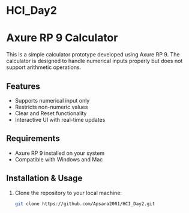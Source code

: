 # HCI_Day2
# Axure RP 9 Calculator

This is a simple calculator prototype developed using Axure RP 9. The calculator is designed to handle numerical inputs properly but does not support arithmetic operations.

## Features
- Supports numerical input only
- Restricts non-numeric values
- Clear and Reset functionality
- Interactive UI with real-time updates

## Requirements
- Axure RP 9 installed on your system
- Compatible with Windows and Mac

## Installation & Usage
1. Clone the repository to your local machine:
   ```sh
   git clone https://github.com/Apsara2001/HCI_Day2.git
  
